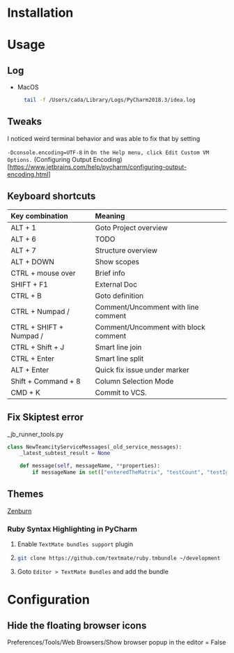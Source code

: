 # Installation

# Usage

## Log

* MacOS

  ```bash
    tail -f /Users/cada/Library/Logs/PyCharm2018.3/idea.log
  ```

## Tweaks

I noticed weird terminal behavior and was able to fix that by setting

`-Dconsole.encoding=UTF-8` in `On the Help menu, click Edit Custom VM Options.`
(Configuring Output Encoding)[https://www.jetbrains.com/help/pycharm/configuring-output-encoding.html]



## Keyboard shortcuts

| Key combination         | Meaning                              |
|:------------------------|:-------------------------------------|
| ALT + 1                 | Goto Project overview                |
| ALT + 6                 | TODO                                 |
| ALT + 7                 | Structure overview                   |
| ALT + DOWN              | Show scopes                          |
| CTRL + mouse over       | Brief info                           |
| SHIFT + F1              | External Doc                         |
| CTRL + B                | Goto definition                      |
| CTRL + Numpad /         | Comment/Uncomment with line comment  |
| CTRL + SHIFT + Numpad / | Comment/Uncomment with block comment |
| CTRL + Shift + J        | Smart line join                      |
| CTRL + Enter            | Smart line split                     |
| ALT + Enter             | Quick fix issue under marker         |
| Shift + Command + 8     | Column Selection Mode                |
| CMD + K                 | Commit to VCS.                       |

## Fix Skiptest error

_jb_runner_tools.py

```python
class NewTeamcityServiceMessages(_old_service_messages):
    _latest_subtest_result = None

    def message(self, messageName, **properties):
        if messageName in set(["enteredTheMatrix", "testCount", "testIgnored"]):
```

## Themes

[Zenburn](https://github.com/darvin/JetBrains-ZenBurn)

### Ruby Syntax Highlighting in PyCharm
1. Enable `TextMate bundles support` plugin
2. ```bash
   git clone https://github.com/textmate/ruby.tmbundle ~/development
   ```
3. Goto `Editor > TextMate Bundles` and add the bundle

# Configuration

## Hide the floating browser icons
Preferences/Tools/Web Browsers/Show browser popup in the editor = False